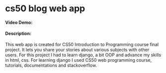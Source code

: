 # cs50 blog web app
#### Video Demo:  <URL HERE>
#### Description:
This web app is created for CS50 Introduction to Programming course final project. It lets you share your stories about various subjects with other users. For this project I had to learn django, a bit OOP and advance my skills in html, css. For learning django I used CS50 web programming course, tutorials, documentations and stackoverflow.